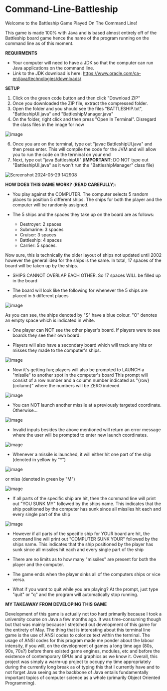 # Command-Line-Battleship

Welcome to the Battleship Game Played On The Command Line!

This game is made 100% with Java and is based almost entirely off of the Battleship board game
hence the name of the program running on the command line as of this moment.

**REQUIRMENTS**
- Your computer will need to have a JDK so that the computer can run Java applications on the command line.
- Link to the JDK download is here: https://www.oracle.com/ca-en/java/technologies/downloads/

**SETUP**
1. Click on the green code button and then click "Download ZIP"
2. Once you downloaded the ZIP file, extract the compressed folder.
3. Open the folder and you should see the files "BATTLESHIP.txt", "BattleshipUI.java" and "BattleshipManager.java"
4. On the folder, right click and then press "Open In Terminal". Disregard the class files in the image for now

![image](https://github.com/smm2005/Command-Line-Battleship/assets/70491113/225fd1f4-a4cd-4911-b6ec-d65a537f2e99)

6. Once you are on the terminal, type out "javac BattleshipUI.java" and then press enter. This will compile the code for the
   JVM and will allow you to run the code on the terminal on your end
7. Next, type out "java BattleshipUI" (**IMPORTANT**: DO NOT type out "BattleshipUI.java" as it won't run the "BattleshipManager" class file)

![Screenshot 2024-05-29 142908](https://github.com/smm2005/Command-Line-Battleship/assets/70491113/d414b868-93e0-4448-a9ce-8e465eaf152e)


**HOW DOES THIS GAME WORK?** (**READ CAREFULLY**):

- You play against the COMPUTER. The computer selects 5 random places to position 5 different ships.
The ships for both the player and the computer will be randomly assigned.

- The 5 ships and the spaces they take up on the board are as follows:
	- Destroyer: 2 spaces
  - Submarine: 3 spaces
  - 
	Cruiser: 3 spaces
  - Battleship: 4 spaces
  - Carrier: 5 spaces.
    
Now sure, this is technically the older layout of ships not updated until 2002 however the general idea for the ships is the same.
In total, 17 spaces of the board will be taken up by the ships.

- SHIPS CANNOT OVERLAP EACH OTHER. So 17 spaces WILL be filled up in the board
	
- The board will look like the following for whenever the 5 ships are placed in 5 different places

![image](https://github.com/smm2005/Command-Line-Battleship/assets/70491113/269f878c-a982-4701-b167-d0cadf525f59)

As you can see, the ships denoted by "S" have a blue colour. "O" denotes an empty space which is indicated in white.

- One player can NOT see the other player's board. If players were to see boards they see their own board.

- Players will also have a secondary board which will track any hits or misses they made to the computer's ships.

![image](https://github.com/smm2005/Command-Line-Battleship/assets/70491113/fd6f8e4c-f6c6-4b57-9c33-12748bdd0c6f)

- Now it's getting fun; players will also be prompted to LAUNCH a "missile" to another spot in the computer's board 
This prompt will consist of a row number and a column number indicated as "{row} {column}" where the numbers will be
ZERO indexed.

![image](https://github.com/smm2005/Command-Line-Battleship/assets/70491113/22fb99d5-4a73-434d-b52e-58e59c881bd3)

- You can NOT launch another missile at a previously targeted coordinate. Otherwise...

![image](https://github.com/smm2005/Command-Line-Battleship/assets/70491113/445b7ae4-6694-444e-963d-a6a7632bf837)

- Invalid inputs besides the above mentioned will return an error message where the user will be prompted to enter new 
launch coordinates.

![image](https://github.com/smm2005/Command-Line-Battleship/assets/70491113/cc1eb8d0-6ecb-4be9-9c58-4e7d82bd2642)

- Whenever a missile is launched, it will either hit one part of the ship (denoted in yellow by "*")

![image](https://github.com/smm2005/Command-Line-Battleship/assets/70491113/a6fd9e26-f97b-46af-bf05-06e6292d7971)

 or miss (denoted in green by "M")

![image](https://github.com/smm2005/Command-Line-Battleship/assets/70491113/3a179006-ddb8-4c5f-bb09-a9f91042775c)

- If all parts of the specific ship are hit, then the command line will print out "YOU SUNK MY" followed by the ships name. This indicates that the ship positioned by the computer has sunk since all missiles hit each and every single part of the ship

![image](https://github.com/smm2005/Command-Line-Battleship/assets/70491113/e40e773a-adb9-4038-ba1e-1a2c86a477dd)

- However if all parts of the specific ship for YOUR board are hit, the command line will print out "COMPUTER SUNK YOUR" followed by the ships name. This indicates that the ship positioned by the player has sunk since all missiles hit each and every single part of the ship

- There are no limits as to how many "missiles" are present for both the player and the computer.

- The game ends when the player sinks all of the computers ships or vice versa.

- What if you want to quit while you are playing? At the prompt, just type "quit" or "q" and the program will automatically stop running.

**MY TAKEAWAY FROM DEVELOPING THIS GAME**

Development of this game is actually not too hard primarily because I took a university course on Java a few months ago. It was time-consuming though but that was mainly because I stretched out development of this game for the entirety of May. The thing that is interesting about this terminal line game is the use of ANSI codes to colorize text within the terminal. The usage of ANSI codes for this program made me ponder about the labour intensity, if you will, on the development of games a long time ago (80s, 90s, 70s?) before there existed game engines, modules, etc and before the existence of contemporary GPUs and graphics as we know it.
Overall, this project was simply a warm-up project to occupy my time appropriately during the currently long break as of typing this that I currently have and to not forget Java seeing as the backbone of Java entails fundamentally important topics of computer science as a whole (primarily Object Oriented Programming).

